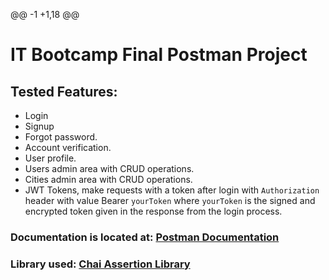 @@ -1 +1,18 @@
# IT Bootcamp Final Postman Project

## Tested Features:

- Login
- Signup
- Forgot password.
- Account verification.
- User profile.
- Users admin area with CRUD operations.
- Cities admin area with CRUD operations.
- JWT Tokens, make requests with a token after login with `Authorization` header with value Bearer `yourToken` where `yourToken` is the signed and encrypted token given in the response from the login process.



### Documentation is located at: [Postman Documentation](https://documenter.getpostman.com/view/23503063/2s8479ywFn)

### Library used: [Chai Assertion Library](https://www.chaijs.com/)
